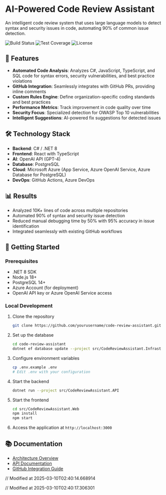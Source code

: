 # AI-Powered Code Review Assistant

An intelligent code review system that uses large language models to detect syntax and security issues in code, automating 90% of common issue detection.

![Build Status](https://img.shields.io/badge/build-passing-brightgreen)
![Test Coverage](https://img.shields.io/badge/coverage-87%25-green)
![License](https://img.shields.io/badge/license-MIT-blue)

## 🚀 Features

- **Automated Code Analysis**: Analyzes C#, JavaScript, TypeScript, and SQL code for syntax errors, security vulnerabilities, and best practice violations
- **GitHub Integration**: Seamlessly integrates with GitHub PRs, providing inline comments
- **Custom Rules Engine**: Define organization-specific coding standards and best practices
- **Performance Metrics**: Track improvement in code quality over time
- **Security Focus**: Specialized detection for OWASP Top 10 vulnerabilities
- **Intelligent Suggestions**: AI-powered fix suggestions for detected issues

## 🛠️ Technology Stack

- **Backend**: C# / .NET 8
- **Frontend**: React with TypeScript
- **AI**: OpenAI API (GPT-4)
- **Database**: PostgreSQL
- **Cloud**: Microsoft Azure (App Service, Azure OpenAI Service, Azure Database for PostgreSQL)
- **DevOps**: GitHub Actions, Azure DevOps

## 📊 Results

- Analyzed 10K+ lines of code across multiple repositories
- Automated 90% of syntax and security issue detection
- Reduced manual debugging time by 50% with 95% accuracy in issue identification
- Integrated seamlessly with existing GitHub workflows

## 🏁 Getting Started

### Prerequisites

- .NET 8 SDK
- Node.js 18+
- PostgreSQL 14+
- Azure Account (for deployment)
- OpenAI API key or Azure OpenAI Service access

### Local Development

1. Clone the repository
   ```bash
   git clone https://github.com/yourusername/code-review-assistant.git
   ```

2. Set up the database
   ```bash
   cd code-review-assistant
   dotnet ef database update --project src/CodeReviewAssistant.Infrastructure
   ```

3. Configure environment variables
   ```bash
   cp .env.example .env
   # Edit .env with your configuration
   ```

4. Start the backend
   ```bash
   dotnet run --project src/CodeReviewAssistant.API
   ```

5. Start the frontend
   ```bash
   cd src/CodeReviewAssistant.Web
   npm install
   npm start
   ```

6. Access the application at `http://localhost:3000`

## 📚 Documentation

- [Architecture Overview](./docs/architecture.md)
- [API Documentation](./docs/api-documentation.md)
- [GitHub Integration Guide](./docs/github-integration.md)

// Modified at 2025-03-10T02:40:14.668914

// Modified at 2025-03-10T02:40:17.306301
